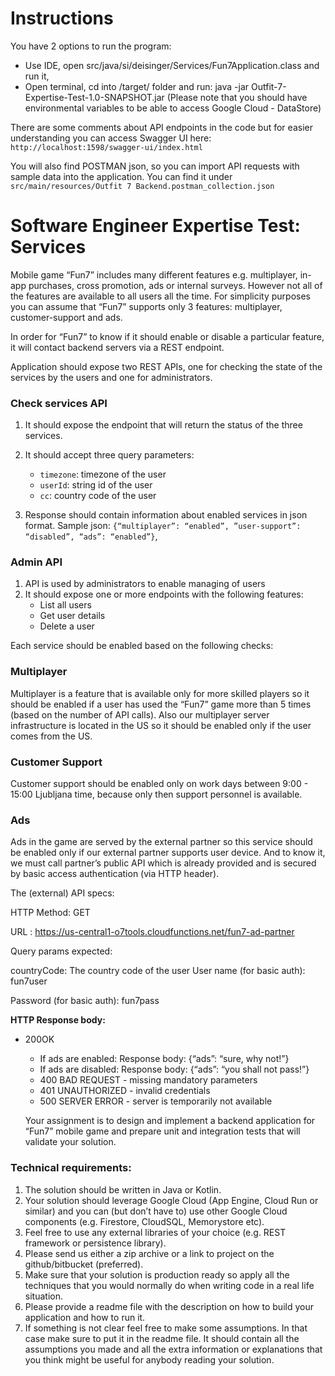 # Instructions

You have 2 options to run the program:

- Use IDE, open src/java/si/deisinger/Services/Fun7Application.class and run it,
- Open terminal, cd into /target/ folder and run: java -jar Outfit-7-Expertise-Test-1.0-SNAPSHOT.jar (Please note that you should have environmental variables to be able to access Google Cloud - DataStore)

There are some comments about API endpoints in the code but for easier understanding you can access Swagger UI here: `http://localhost:1598/swagger-ui/index.html`

You will also find POSTMAN json, so you can import API requests with sample data into the application. You can find it under `src/main/resources/Outfit 7 Backend.postman_collection.json`


# Software Engineer Expertise Test: Services

Mobile game “Fun7” includes many different features e.g. multiplayer, in-app purchases, cross 
promotion, ads or internal surveys. However not all of the features are available to all users all 
the time. For simplicity purposes you can assume that “Fun7” supports only 3 features: 
multiplayer, customer-support and ads.


In order for “Fun7” to know if it should enable or disable a particular feature, it will contact 
backend servers via a REST endpoint.

Application should expose two REST APIs, one for checking the state of the services by the 
users and one for administrators.

### Check services API
1. It should expose the endpoint that will return the status of the three services.

2. It should accept three query parameters:
   - `timezone`: timezone of the user 
   - `userId`: string id of the user 
   - `cc`: country code of the user
3. Response should contain information about enabled services in json format. Sample json: `{“multiplayer”: “enabled”, ”user-support”: “disabled”, “ads”: “enabled”}`,
   
### Admin API
1. API is used by administrators to enable managing of users
2. It should expose one or more endpoints with the following features:
   - List all users
   - Get user details
   - Delete a user
   

Each service should be enabled based on the following checks:

### Multiplayer
Multiplayer is a feature that is available only for more skilled players so it should be enabled if a 
user has used the “Fun7” game more than 5 times (based on the number of API calls). Also our 
multiplayer server infrastructure is located in the US so it should be enabled only if the user 
comes from the US.


### Customer Support
Customer support should be enabled only on work days between 9:00 - 15:00 Ljubljana time, 
because only then support personnel is available.


### Ads
Ads in the game are served by the external partner so this service should be enabled only if our 
external partner supports user device. And to know it, we must call partner’s public API which is 
already provided and is secured by basic access authentication (via HTTP header).

The (external) API specs:

HTTP Method: GET

URL : https://us-central1-o7tools.cloudfunctions.net/fun7-ad-partner

Query params expected:

countryCode: The country code of the user User name (for basic auth): fun7user

Password (for basic auth): fun7pass

**HTTP Response body:**
- 200OK 
  - If ads are enabled:
  Response body: {“ads”: “sure, why not!”}
  - If ads are disabled:
  Response body: {“ads”: “you shall not pass!”}
  - 400 BAD REQUEST - missing mandatory parameters
  - 401 UNAUTHORIZED - invalid credentials
  - 500 SERVER ERROR - server is temporarily not available


  Your assignment is to design and implement a backend application for “Fun7” mobile game 
  and prepare unit and integration tests that will validate your solution.


### Technical requirements:
1. The solution should be written in Java or Kotlin.
2. Your solution should leverage Google Cloud (App Engine, Cloud Run or similar) and you
   can (but don’t have to) use other Google Cloud components (e.g. Firestore, CloudSQL,
   Memorystore etc).
3. Feel free to use any external libraries of your choice (e.g. REST framework or
   persistence library).
4. Please send us either a zip archive or a link to project on the github/bitbucket (preferred).
5. Make sure that your solution is production ready so apply all the techniques that you
   would normally do when writing code in a real life situation.
6. Please provide a readme file with the description on how to build your application and how to run it.
7. If something is not clear feel free to make some assumptions. In that case make sure to put it in the readme file. It should contain all the assumptions you made and all the extra information or explanations that you think might be useful for anybody reading your solution.
 